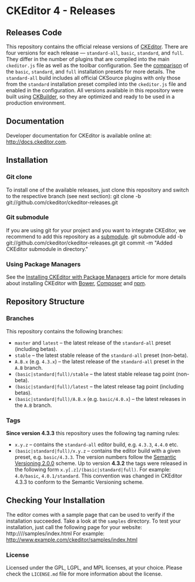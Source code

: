 CKEditor 4 - Releases
=====================
## Releases Code
This repository contains the official release versions of [CKEditor](http://ckeditor.com).
There are four versions for each release &mdash; `standard-all`, `basic`, `standard`, and `full`.
They differ in the number of plugins that are compiled into the main `ckeditor.js` file as well as the toolbar configuration.
See the [comparison](http://ckeditor.com/presets) of the `basic`, `standard`, and `full` installation presets for more details.
The `standard-all` build includes all official CKSource plugins with only those from the `standard` installation preset compiled into the `ckeditor.js` file and enabled in the configuration. 
All versions available in this repository were built using [CKBuilder](http://ckeditor.com/builder), so they are optimized and ready to be used in a production environment.
## Documentation
Developer documentation for CKEditor is available online at: <http://docs.ckeditor.com>.
## Installation
### Git clone
To install one of the available releases, just clone this repository and switch to the respective branch (see next section):
	git clone -b <release branch> git://github.com/ckeditor/ckeditor-releases.git
	
### Git submodule
If you are using git for your project and you want to integrate CKEditor, we recommend to add this repository as a
[submodule](http://git-scm.com/book/en/Git-Tools-Submodules).
	git submodule add -b <release branch> git://github.com/ckeditor/ckeditor-releases.git <clone dir>
	git commit -m "Added CKEditor submodule in <clone dir> directory."
### Using Package Managers
See the [Installing CKEditor with Package Managers](http://docs.ckeditor.com/#!/guide/dev_package_managers) article for more details about installing CKEditor with [Bower](http://bower.io/), [Composer](https://getcomposer.org/) and [npm](https://www.npmjs.com/).
## Repository Structure
### Branches
This repository contains the following branches:
  - `master` and `latest` &ndash; the latest release of the `standard-all` preset (including betas).
  - `stable` &ndash; the latest stable release of the `standard-all` preset (non-beta).
  - `A.B.x` (e.g. `4.3.x`) &ndash; the latest release of the `standard-all` preset in the `A.B` branch.
  - `(basic|standard|full)/stable` &ndash; the latest stable release tag point (non-beta).
  - `(basic|standard|full)/latest` &ndash; the latest release tag point (including betas).
  - `(basic|standard|full)/A.B.x` (e.g. `basic/4.0.x`) &ndash; the latest releases in the `A.B` branch.
### Tags
**Since version 4.3.3** this repository uses the following tag naming rules:
  - `x.y.z` &ndash; contains the `standard-all` editor build, e.g. `4.3.3`, `4.4.0` etc.
  - `(basic|standard|full)/x.y.z` &ndash; contains the editor build with a given preset, e.g. `basic/4.3.3`.
The version numbers follow the [Semantic Versioning 2.0.0](http://semver.org/) scheme.
Up to version **4.3.2** the tags were released in the following form `x.y[.z]/(basic|standard|full)`.
For example: `4.0/basic`, `4.0.1/standard`. This convention was changed in CKEditor 4.3.3 to conform to the Semantic Versioning scheme.
## Checking Your Installation
The editor comes with a sample page that can be used to verify if the installation succeeded. Take a look at the `samples` directory.
To test your installation, just call the following page for your website:
	http://<your site>/<CKEditor installation path>/samples/index.html
For example:
	http://www.example.com/ckeditor/samples/index.html
### License
Licensed under the GPL, LGPL, and MPL licenses, at your choice.
Please check the `LICENSE.md` file for more information about the license.